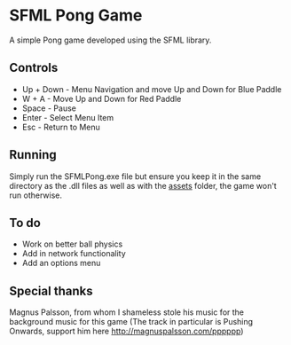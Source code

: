 # SFML Pong Game

A simple Pong game developed using the SFML library.

## Controls

- Up + Down - Menu Navigation and move Up and Down for Blue Paddle
- W + A - Move Up and Down for Red Paddle
- Space - Pause
- Enter - Select Menu Item
- Esc - Return to Menu

## Running

Simply run the SFMLPong.exe file but ensure you keep it in the same directory as the .dll files as well as with the [assets](assets) folder, the game won't run otherwise.

## To do

- Work on better ball physics
- Add in network functionality
- Add an options menu

## Special thanks

Magnus Palsson, from whom I shameless stole his music for the background music for this game (The track in particular is Pushing Onwards, support him here http://magnuspalsson.com/pppppp)
